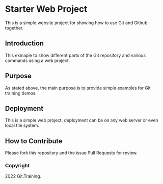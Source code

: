 # Starter Web Project

This is a simple website project for showing how to use Git and Github together.

## Introduction

This exmaple to show different parts of the Git repository and various commands using a web project.

## Purpose

As stated above, the main purpose is to provide simple examples for Git training demos.

## Deployment

This is a simple web project, deployment can be on any web server or even local file system.

## How to Contribute

Please fork this repository and the issue Pull Requests for review.

### Copyright

2022 Git.Training.
